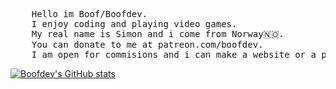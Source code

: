 <pre>
    Hello im Boof/Boofdev.
    I enjoy coding and playing video games.
    My real name is Simon and i come from Norway🇳🇴.
    You can donate to me at patreon.com/boofdev.
    I am open for commisions and i can make a website or a program for you.
</pre>
[![Boofdev's GitHub stats](https://github-readme-stats.vercel.app/api?username=hexahigh&theme=github_dark)](https://github.com/anuraghazra/github-readme-stats)
